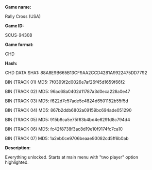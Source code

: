 **Game name:**

Rally Cross (USA)

**Game ID:**

SCUS-94308

**Game format:**

CHD

**Hash:**

CHD DATA SHA1: 88A8E9B665B13CF9AA2CCD4281A9922475DD7792

BIN (TRACK 01) MD5: 7f0399f2d0026e7af26f45d1659f66f2

BIN (TRACK 02) MD5: 96ac68a0402d11787a3d0eca228a0e47

BIN (TRACK 03) MD5: f622d7c57ade5c4824d6501152b55f5d

BIN (TRACK 04) MD5: 867b2ddb6802a09159bc694ade051290

BIN (TRACK 05) MD5: 915b8ca5e75f63b4bd4e6291d8c794d4

BIN (TRACK 06) MD5: fc42f8738f3ac8d19e10f9174fc7ca10

BIN (TRACK 07) MD5: 1a2eb0ce9706beaae93082cd5ff6b0ab

**Description:**

Everything unlocked. Starts at main menu with "two player" option highlighted.
